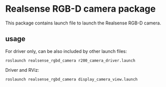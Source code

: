 # Realsense RGB-D camera package
This package contains launch file to launch the Realsense RGB-D camera.

## usage

For driver only, can be also included by other launch files:  

``roslaunch realsense_rgbd_camera r200_camera_driver.launch``

Driver and RViz:  

``roslaunch realsense_rgbd_camera display_camera_view.launch``
